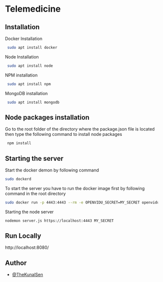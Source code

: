 
# Telemedicine




## Installation

Docker Installation

```bash
 sudo apt install docker
```
Node Installation

```bash
 sudo apt install node
```
NPM installation

```bash
 sudo apt install npm
```

MongoDB installation

```bash
 sudo apt install mongodb
```
## Node packages installation
Go to the root folder of the directory where the package.json file is located then type the following command to install node packages

```bash
 npm install
```
## Starting the server

Start the docker demon by following command
```bash
sudo dockerd
```

To start the server you have to run the docker image first by following command in the root directory

```bash
sudo docker run -p 4443:4443 --rm -e OPENVIDU_SECRET=MY_SECRET openvidu/openvidu-server-kms:2.19.0
```
Starting the node server
```bash
nodemon server.js https://localhost:4443 MY_SECRET
```





  

  

  
  
## Run Locally

http://localhost:8080/



  
## Author

- [@TheKunalSen](https://github.com/TheKunaSen)

  